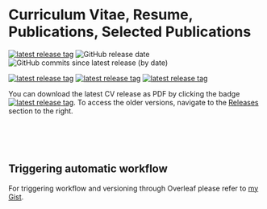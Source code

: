 # Curriculum Vitae, Resume, Publications, Selected Publications


[![latest release tag](https://img.shields.io/github/v/tag/cvinegoni/mycv?label=download%20resume%20pdf)](https://github.com/cvinegoni/mycv/releases/latest/download/Resume.pdf)
![GitHub release date](https://img.shields.io/github/release-date/cvinegoni/mycv)
![GitHub commits since latest release (by date)](https://img.shields.io/github/commits-since/cvinegoni/mycv/latest)

[![latest release tag](https://img.shields.io/github/v/tag/cvinegoni/mycv?label=download%20cv%20pdf)](https://github.com/cvinegoni/mycv/releases/latest/download/CurriculumVitae.pdf)
[![latest release tag](https://img.shields.io/github/v/tag/cvinegoni/mycv?label=download%20publications%20pdf)](https://github.com/cvinegoni/mycv/releases/latest/download/Publications.pdf)
[![latest release tag](https://img.shields.io/github/v/tag/cvinegoni/mycv?label=download%20selected%20publications%20pdf)](https://github.com/cvinegoni/mycv/releases/latest/download/SelectedPublications.pdf)


You can download the latest CV release as PDF by clicking the badge 
[![latest release tag](https://img.shields.io/github/v/tag/cvinegoni/mycv?label=download%20cv%20pdf)](https://github.com/cvinegoni/mycv/releases/latest/download/CurriculumVitae.pdf). To access the older versions, navigate to the [Releases](https://github.com/cvinegoni/mycv/releases) section to the right.

<br>
<br>
<br>

## Triggering automatic workflow


For triggering workflow and versioning through Overleaf please refer to [my Gist](https://gist.github.com/vinegoni/8397e18199c0c50f2a8f5ec67200c8e3).

